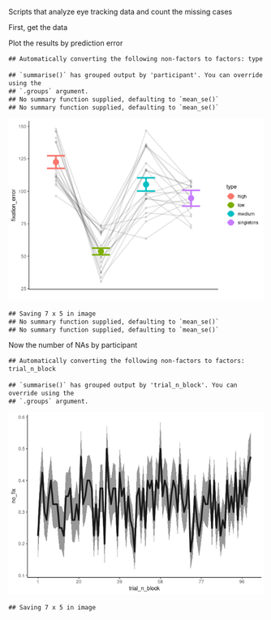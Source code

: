 Scripts that analyze eye tracking data and count the missing cases

First, get the data

Plot the results by prediction error

    ## Automatically converting the following non-factors to factors: type

    ## `summarise()` has grouped output by 'participant'. You can override using the
    ## `.groups` argument.
    ## No summary function supplied, defaulting to `mean_se()`
    ## No summary function supplied, defaulting to `mean_se()`

![](analyze_ET_files/figure-markdown_github/unnamed-chunk-2-1.png)

    ## Saving 7 x 5 in image
    ## No summary function supplied, defaulting to `mean_se()`
    ## No summary function supplied, defaulting to `mean_se()`

Now the number of NAs by participant

    ## Automatically converting the following non-factors to factors: trial_n_block

    ## `summarise()` has grouped output by 'trial_n_block'. You can override using the
    ## `.groups` argument.

![](analyze_ET_files/figure-markdown_github/unnamed-chunk-3-1.png)

    ## Saving 7 x 5 in image
